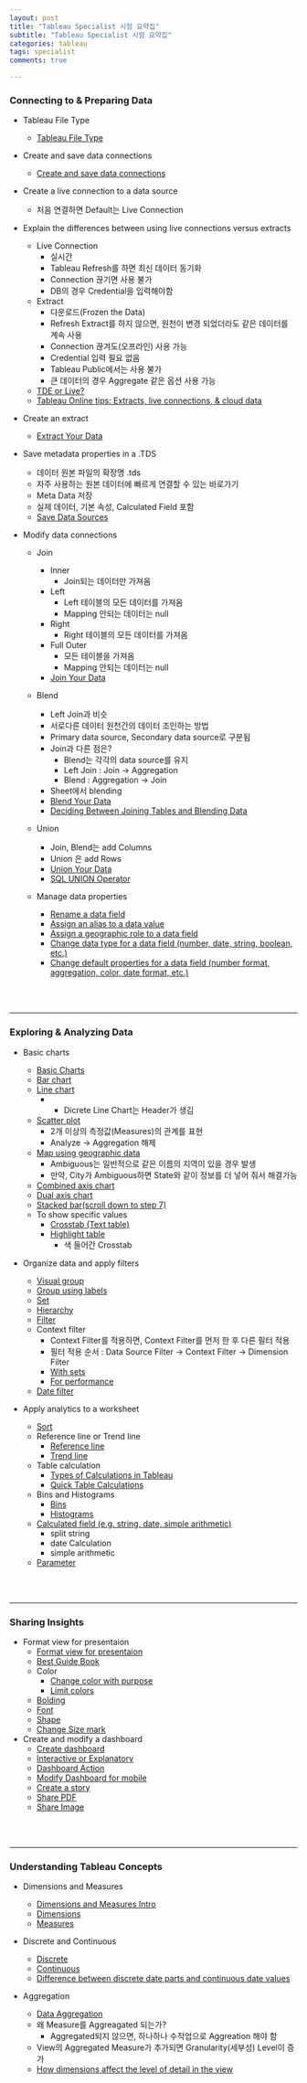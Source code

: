 ```yaml
---
layout: post
title: "Tableau Specialist 시험 요약집"
subtitle: "Tableau Specialist 시험 요약집"
categories: tableau
tags: specialist
comments: true

---
```

### Connecting to & Preparing Data

- Tableau File Type
    - [Tableau File Type](https://onlinehelp.tableau.com/current/pro/desktop/enus/environ_filesandfolders.htm)
- Create and save data connections
    - [Create and save data connections](https://onlinehelp.tableau.com/current/pro/desktop/en-us/export_connection.htm)
- Create a live connection to a data source
    - 처음 연결하면 Default는 Live Connection
- Explain the differences between using live connections versus extracts
    - Live Connection
        - 실시간
        - Tableau Refresh를 하면 최신 데이터 동기화
        - Connection 끊기면 사용 불가
        - DB의 경우 Credential을 입력해야함
    - Extract
        - 다운로드(Frozen the Data)
        - Refresh Extract를 하지 않으면, 원천이 변경 되었더라도 같은 데이터를 계속 사용
        - Connection 끊겨도(오프라인) 사용 가능
        - Credential 입력 필요 없음
        - Tableau Public에서는 사용 불가
        - 큰 데이터의 경우 Aggregate 같은 옵션 사용 가능
    - [TDE or Live?](http://drawingwithnumbers.artisart.org/tde-or-live-when-to-use-tableau-data-extracts/)
    - [Tableau Online tips: Extracts, live connections, & cloud data](https://www.tableau.com/about/blog/2016/4/tableau-online-tips-extracts-live-connections-cloud-data-53351)

- Create an extract
    - [Extract Your Data](https://onlinehelp.tableau.com/current/pro/desktop/en-us/extracting_data.htm)

- Save metadata properties in a .TDS
    - 데이터 원본 파일의 확장명 .tds
    - 자주 사용하는 원본 데이터에 빠르게 연결할 수 있는 바로가기
    - Meta Data 저장
    - 실제 데이터, 기본 속성, Calculated Field 포함
    - [Save Data Sources](https://onlinehelp.tableau.com/current/pro/desktop/en-us/export_connection.htm)

- Modify data connections
    - Join
        - Inner
            - Join되는 데이터만 가져옴
        - Left
            - Left 테이블의 모든 데이터를 가져옴
            - Mapping 안되는 데이터는 null
        - Right
            - Right 테이블의 모든 데이터를 가져옴
        - Full Outer
            - 모든 테이블을 가져옴
            - Mapping 안되는 데이터는 null
        - [Join Your Data](https://help.tableau.com/current/pro/desktop/en-us/joining_tables.htm)
    - Blend
        - Left Join과 비슷
        - 서로다른 데이터 원천간의 데이터 조인하는 방법
        - Primary data source, Secondary data source로 구분됨
        - Join과 다른 점은?
            - Blend는 각각의 data source를 유지
            - Left Join : Join -> Aggregation
            - Blend : Aggregation -> Join
        - Sheet에서  blending
        - [Blend Your Data](https://help.tableau.com/current/pro/desktop/en-us/multiple_connections.htm)
        - [Deciding Between Joining Tables and Blending Data](https://kb.tableau.com/articles/howto/deciding-between-joining-tables-and-blending-data)

    - Union
        - Join, Blend는 add Columns
        - Union 은 add Rows
        - [Union Your Data](https://help.tableau.com/current/pro/desktop/en-us/union.htm)
        - [SQL UNION Operator](https://www.w3schools.com/sql/sql_union.asp)


    - Manage data properties
        - [Rename a data field](https://onlinehelp.tableau.com/current/pro/desktop/en-us/howto_connect.htm)
        - [Assign an alias to a data value](https://onlinehelp.tableau.com/current/pro/desktop/en-us/datafields_fieldproperties_aliases_ex1editing.htm)
        - [Assign a geographic role to a data field](https://onlinehelp.tableau.com/current/pro/desktop/en-us/maps_geographicroles.htm)
        - [Change data type for a data field (number, date, string, boolean, etc.)](https://onlinehelp.tableau.com/current/pro/desktop/en-us/datafields_typesandroles_datatypes.htm)
        - [Change default properties for a data field (number format, aggregation, color, date format, etc.)](https://onlinehelp.tableau.com/current/pro/desktop/en-us/datafields_fieldproperties.htm)

<br />
<br />

---
### Exploring & Analyzing Data

- Basic charts
    - [Basic Charts](https://onlinehelp.tableau.com/current/pro/desktop/en-us/dataview_examples.htm)
    - [Bar chart](https://onlinehelp.tableau.com/current/pro/desktop/en-us/buildexamples_bar.htm)
    - [Line chart](https://onlinehelp.tableau.com/current/pro/desktop/en-us/buildexamples_line.htm)
        - - Dicrete Line Chart는 Header가 생김
    - [Scatter plot](https://onlinehelp.tableau.com/current/pro/desktop/en-us/buildexamples_scatter.htm)
        - 2개 이상의 측정값(Measures)의 관계를 표현
        - Analyze -> Aggregation 해제
    - [Map using geographic data](https://onlinehelp.tableau.com/current/pro/desktop/en-us/buildexamples_maps.htm)
        - Ambiguous는 일반적으로 같은 이름의 지역이 있을 경우 발생
        - 만약, City가 Ambiguous하면 State와 같이 정보를 더 넣어 줘서 해결가능
    - [Combined axis chart](https://onlinehelp.tableau.com/current/pro/desktop/en-us/qs_combo_charts.htm)
    - [Dual axis chart](https://kb.tableau.com/articles/howto/dual-axis-bar-chart-multiple-measures)
    - [Stacked bar(scroll down to step 7)](https://onlinehelp.tableau.com/current/pro/desktop/en-us/buildexamples_bar.htm)
    - To show specific values
        - [Crosstab (Text table)](https://onlinehelp.tableau.com/current/pro/desktop/en-us/buildexamples_text.htm)
        - [Highlight table](https://onlinehelp.tableau.com/current/pro/desktop/en-us/buildexamples_highlight.htm)
            - 색 들어간 Crosstab

- Organize data and apply filters
    - [Visual group](https://onlinehelp.tableau.com/current/pro/desktop/en-us/sortgroup_groups_editing.htm)
    - [Group using labels](https://onlinehelp.tableau.com/current/pro/desktop/en-us/sortgroup_groups_creating.htm)
    - [Set](https://onlinehelp.tableau.com/current/pro/desktop/en-us/sortgroup_sets_create.htm)
    - [Hierarchy](https://onlinehelp.tableau.com/current/pro/desktop/en-us/qs_hierarchies.htm)
    - [Filter](https://onlinehelp.tableau.com/current/pro/desktop/en-us/filtering.htm)
    - Context filter
        - Context Filter를 적용하면, Context Filter를 먼저 한 후 다른 필터 적용
        - 필터 적용 순서 : Data Source Filter -> Context Filter -> Dimension Filter
        - [With sets](https://kb.tableau.com/articles/issue/top-n-unexpected-results)
        - [For performance](https://onlinehelp.tableau.com/current/pro/desktop/en-us/filtering_context.htm)
    - [Date filter](https://onlinehelp.tableau.com/current/pro/desktop/en-us/qs_relative_dates.htm)

- Apply analytics to a worksheet
    - [Sort](https://onlinehelp.tableau.com/current/pro/desktop/en-us/sortgroup_sorting_computed_howto.htm)
    - Reference line or Trend line
        - [Reference line](https://onlinehelp.tableau.com/current/pro/desktop/enus/reference_lines.htm#Add_a_Reference_Line)
        - [Trend line](https://onlinehelp.tableau.com/current/pro/desktop/en-us/trendlines_add.htm)
    - Table calculation
        - [Types of Calculations in Tableau](https://onlinehelp.tableau.com/current/pro/desktop/en-us/calculations_calculatedfields_understand_types.htm#Table)
        - [Quick Table Calculations](https://onlinehelp.tableau.com/current/pro/desktop/en-us/calculations_tablecalculations_quick.htm)
    - Bins and Histograms
        - [Bins](https://onlinehelp.tableau.com/current/pro/desktop/en-us/calculations_bins.htm)
        - [Histograms](https://onlinehelp.tableau.com/current/pro/desktop/en-us/buildexamples_histogram.htm)
    - [Calculated field (e.g. string, date, simple arithmetic)](https://onlinehelp.tableau.com/current/pro/desktop/en-us/calculations_calculatedfields.htm)
        - split string
        - date Calculation
        - simple arithmetic
    - [Parameter](https://onlinehelp.tableau.com/current/pro/desktop/en-us/parameters_create.htm)

<br />
<br />

---
### Sharing Insights
- Format view for presentaion
    - [Format view for presentaion](https://onlinehelp.tableau.com/current/pro/desktop/en-us/formatting.htm)
    - [Best Guide Book](https://www.tableau.com/learn/whitepapers/tableau-visual-guidebook?signin=c6cf87638b3864d1c393ffafb79ae10c)
    - Color
        - [Change color with purpose](https://help.tableau.com/current/pro/desktop/en-us/visual_best_practices.htm#Change_color_with_purpose)
        - [Limit colors](https://help.tableau.com/current/pro/desktop/en-us/visual_best_practices.htm#Limit_colors)
    - [Bolding](https://onlinehelp.tableau.com/current/pro/desktop/en-us/formatting_fonts_beta.htm)
    - [Font](https://onlinehelp.tableau.com/current/pro/desktop/en-us/formatting_fonts_beta.htm)
    - [Shape](https://onlinehelp.tableau.com/current/pro/desktop/en-us/viewparts_marks_markproperties.htm#edit-shapes)
    - [Change Size mark](https://onlinehelp.tableau.com/current/pro/desktop/en-us/viewparts_marks_markproperties.htm#edit-marks-sizes)
- Create and modify a dashboard
    - [Create dashboard](https://onlinehelp.tableau.com/current/pro/desktop/en-us/dashboards_organize_floatingandtiled.htm)
    - [Interactive or Explanatory](https://onlinehelp.tableau.com/current/guides/get-started-tutorial/en-us/get-started-tutorial-build.htm#addinteractivity)
    - [Dashboard Action](https://onlinehelp.tableau.com/current/pro/desktop/en-us/actions.htm)
    - [Modify Dashboard for mobile](https://onlinehelp.tableau.com/current/pro/desktop/en-us/dashboards_dsd_create.htm) 
    - [Create a story](https://onlinehelp.tableau.com/current/pro/desktop/en-us/story_create.htm)
    - [Share PDF](https://onlinehelp.tableau.com/current/pro/desktop/en-us/save_export_image.htm)
    - [Share Image](https://onlinehelp.tableau.com/current/pro/desktop/en-us/save_export_image.htm)

<br />
<br />

---
### Understanding Tableau Concepts

- Dimensions and Measures
    - [Dimensions and Measures Intro](https://www.tableau.com/drive/dimensions-and-measures-intro)
    - [Dimensions](https://onlinehelp.tableau.com/current/pro/desktop/en-us/datafields_typesandroles.htm#Dimension)
    - [Measures](https://onlinehelp.tableau.com/current/pro/desktop/en-us/datafields_typesandroles.htm#Measure)

- Discrete and Continuous
    - [Discrete](https://onlinehelp.tableau.com/current/pro/desktop/en-us/datafields_typesandroles.htm#Behavior)
    - [Continuous](https://onlinehelp.tableau.com/current/pro/desktop/en-us/datafields_typesandroles.htm#Behavior)
    - [Difference between discrete date parts and continuous date values](https://onlinehelp.tableau.com/current/pro/desktop/en-us/datafields_typesandroles.htm#Behavior)
- Aggregation
    - [Data Aggregation](https://onlinehelp.tableau.com/current/pro/desktop/en-us/calculations_aggregation.htm)
    - 왜 Measure를 Aggreagated 되는가?
        - Aggregated되지 않으면, 하나하나 수작업으로 Aggreation 해야 함
    - View의 Aggregated Measure가 추가되면 Granularity(세부성) Level이 증가
    - [How dimensions affect the level of detail in the view](https://onlinehelp.tableau.com/current/pro/desktop/en-us/datafields_typesandroles.htm#how-dimensions-affect-thelevel-of-detail-in-the-view)
